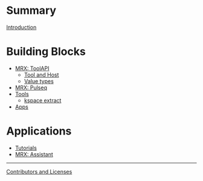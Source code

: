 # Summary

[Introduction](introduction.md)

# Building Blocks

- [MRX: ToolAPI](toolapi/index.md)
    - [Tool and Host](toolapi/tool_host.md)
    - [Value types](toolapi/values/index.md)
- [MRX: Pulseq](pulseq/index.md)
- [Tools](tools/index.md)
    - [kspace extract](tools/kspace_extract.md)
- [Apps](apps/index.md)

# Applications

- [Tutorials]()
- [MRX: Assistant]()

---

[Contributors and Licenses](legal.md)